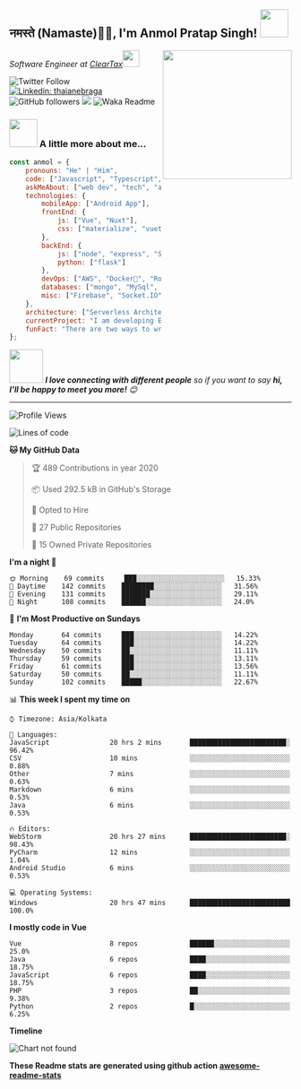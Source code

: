 <h2>नमस्ते (Namaste)🙏🏻, I'm Anmol Pratap Singh! <img src="https://media.giphy.com/media/12oufCB0MyZ1Go/giphy.gif" width="50"></h2>
<img align='right' src="https://media.giphy.com/media/M9gbBd9nbDrOTu1Mqx/giphy.gif" width="230">
<p><em>Software Engineer at <a href="http://www.cleartax.in">ClearTax</a><img src="https://media.giphy.com/media/WUlplcMpOCEmTGBtBW/giphy.gif" width="30"> 
</em></p>

![Twitter Follow](https://img.shields.io/twitter/follow/misteranmol?label=Follow)
[![Linkedin: thaianebraga](https://img.shields.io/badge/-anmol-blue?style=flat-square&logo=Linkedin&logoColor=white&link=https://www.linkedin.com/in/anmol-p-singh/)](https://www.linkedin.com/in/anmol-p-singh/)
![GitHub followers](https://img.shields.io/github/followers/anmol098?label=Follow&style=social)
![](https://visitor-badge.glitch.me/badge?page_id=anmol098.anmol098)
![Waka Readme](https://github.com/anmol098/anmol098/workflows/Waka%20Readme/badge.svg)

### <img src="https://media.giphy.com/media/VgCDAzcKvsR6OM0uWg/giphy.gif" width="50"> A little more about me...  

```javascript
const anmol = {
    pronouns: "He" | "Him",
    code: ["Javascript", "Typescript", "Python", "Java", "php"],
    askMeAbout: ["web dev", "tech", "app dev", "photography"],
    technologies: {
        mobileApp: ["Android App"],
        frontEnd: {
            js: ["Vue", "Nuxt"],
            css: ["materialize", "vuetify", "bootstrap"]
        },
        backEnd: {
            js: ["node", "express", "SuiteScript"],
            python: ["flask"]
        },
        devOps: ["AWS", "Docker🐳", "Route53", "Nginx"],
        databases: ["mongo", "MySql", "sqlite"],
        misc: ["Firebase", "Socket.IO", "selenium", "open-cv", "php", "SuiteApp"]
    },
    architecture: ["Serverless Architecture", "Progressive web applications", "Single page applications"],
    currentProject: "I am developing Extension for NetSuite using SuiteScript2.0",
    funFact: "There are two ways to write error-free programs; only the third one works"
};
```

<img src="https://media.giphy.com/media/LnQjpWaON8nhr21vNW/giphy.gif" width="60"> <em><b>I love connecting with different people</b> so if you want to say <b>hi, I'll be happy to meet you more!</b> 😊</em>

---
<!--START_SECTION:waka-->
![Profile Views](http://img.shields.io/badge/Profile%20Views-1773-blue)

![Lines of code](https://img.shields.io/badge/From%20Hello%20World%20I've%20written-2.7%20million%20Lines%20of%20code-blue)

**🐱 My GitHub Data** 

> 🏆 489 Contributions in year 2020
 > 
> 📦 Used 292.5 kB in GitHub's Storage 
 > 
> 💼 Opted to Hire
 > 
> 📜 27 Public Repositories 
 > 
> 🔑 15 Owned Private Repositories 

**I'm a night 🦉** 

```text
🌞 Morning    69 commits     ███░░░░░░░░░░░░░░░░░░░░░░   15.33% 
🌆 Daytime    142 commits    ████████░░░░░░░░░░░░░░░░░   31.56% 
🌃 Evening    131 commits    ███████░░░░░░░░░░░░░░░░░░   29.11% 
🌙 Night      108 commits    ██████░░░░░░░░░░░░░░░░░░░   24.0%

```
📅 **I'm Most Productive on Sundays** 

```text
Monday       64 commits     ███░░░░░░░░░░░░░░░░░░░░░░   14.22% 
Tuesday      64 commits     ███░░░░░░░░░░░░░░░░░░░░░░   14.22% 
Wednesday    50 commits     ██░░░░░░░░░░░░░░░░░░░░░░░   11.11% 
Thursday     59 commits     ███░░░░░░░░░░░░░░░░░░░░░░   13.11% 
Friday       61 commits     ███░░░░░░░░░░░░░░░░░░░░░░   13.56% 
Saturday     50 commits     ██░░░░░░░░░░░░░░░░░░░░░░░   11.11% 
Sunday       102 commits    █████░░░░░░░░░░░░░░░░░░░░   22.67%

```


📊 **This week I spent my time on** 

```text
⌚︎ Timezone: Asia/Kolkata

💬 Languages: 
JavaScript               20 hrs 2 mins       ████████████████████████░   96.42% 
CSV                      10 mins             ░░░░░░░░░░░░░░░░░░░░░░░░░   0.88% 
Other                    7 mins              ░░░░░░░░░░░░░░░░░░░░░░░░░   0.63% 
Markdown                 6 mins              ░░░░░░░░░░░░░░░░░░░░░░░░░   0.53% 
Java                     6 mins              ░░░░░░░░░░░░░░░░░░░░░░░░░   0.53%

🔥 Editors: 
WebStorm                 20 hrs 27 mins      ████████████████████████░   98.43% 
PyCharm                  12 mins             ░░░░░░░░░░░░░░░░░░░░░░░░░   1.04% 
Android Studio           6 mins              ░░░░░░░░░░░░░░░░░░░░░░░░░   0.53%

💻 Operating Systems: 
Windows                  20 hrs 47 mins      █████████████████████████   100.0%

```

**I mostly code in Vue** 

```text
Vue                      8 repos             ██████░░░░░░░░░░░░░░░░░░░   25.0% 
Java                     6 repos             ████░░░░░░░░░░░░░░░░░░░░░   18.75% 
JavaScript               6 repos             ████░░░░░░░░░░░░░░░░░░░░░   18.75% 
PHP                      3 repos             ██░░░░░░░░░░░░░░░░░░░░░░░   9.38% 
Python                   2 repos             █░░░░░░░░░░░░░░░░░░░░░░░░   6.25%

```


**Timeline**

![Chart not found](https://github.com/anmol098/anmol098/blob/master/charts/bar_graph.png) 


<!--END_SECTION:waka-->

**These Readme stats are generated using github action [awesome-readme-stats](https://github.com/anmol098/waka-readme-stats)**
